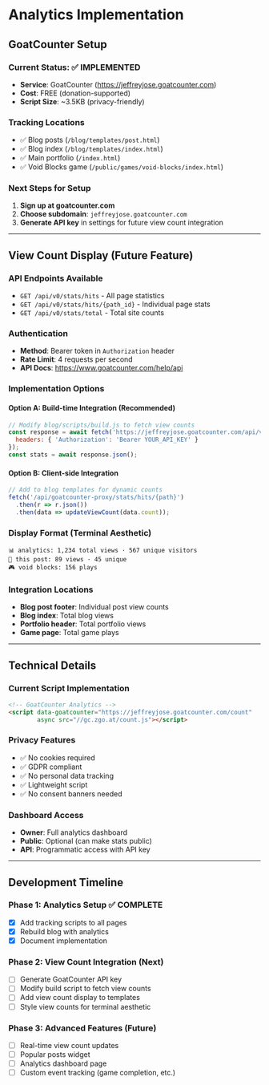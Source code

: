 # Analytics Implementation

## GoatCounter Setup

### Current Status: ✅ IMPLEMENTED
- **Service**: GoatCounter (https://jeffreyjose.goatcounter.com)
- **Cost**: FREE (donation-supported)
- **Script Size**: ~3.5KB (privacy-friendly)

### Tracking Locations
- ✅ Blog posts (`/blog/templates/post.html`)
- ✅ Blog index (`/blog/templates/index.html`) 
- ✅ Main portfolio (`/index.html`)
- ✅ Void Blocks game (`/public/games/void-blocks/index.html`)

### Next Steps for Setup
1. **Sign up at goatcounter.com**
2. **Choose subdomain**: `jeffreyjose.goatcounter.com`
3. **Generate API key** in settings for future view count integration

---

## View Count Display (Future Feature)

### API Endpoints Available
- `GET /api/v0/stats/hits` - All page statistics
- `GET /api/v0/stats/hits/{path_id}` - Individual page stats
- `GET /api/v0/stats/total` - Total site counts

### Authentication
- **Method**: Bearer token in `Authorization` header
- **Rate Limit**: 4 requests per second
- **API Docs**: https://www.goatcounter.com/help/api

### Implementation Options

#### Option A: Build-time Integration (Recommended)
```javascript
// Modify blog/scripts/build.js to fetch view counts
const response = await fetch('https://jeffreyjose.goatcounter.com/api/v0/stats/hits', {
  headers: { 'Authorization': 'Bearer YOUR_API_KEY' }
});
const stats = await response.json();
```

#### Option B: Client-side Integration
```javascript
// Add to blog templates for dynamic counts
fetch('/api/goatcounter-proxy/stats/hits/{path}')
  .then(r => r.json())
  .then(data => updateViewCount(data.count));
```

### Display Format (Terminal Aesthetic)
```
📊 analytics: 1,234 total views · 567 unique visitors
👀 this post: 89 views · 45 unique
🎮 void blocks: 156 plays
```

### Integration Locations
- **Blog post footer**: Individual post view counts
- **Blog index**: Total blog views
- **Portfolio header**: Total portfolio views  
- **Game page**: Total game plays

---

## Technical Details

### Current Script Implementation
```html
<!-- GoatCounter Analytics -->
<script data-goatcounter="https://jeffreyjose.goatcounter.com/count" 
        async src="//gc.zgo.at/count.js"></script>
```

### Privacy Features
- ✅ No cookies required
- ✅ GDPR compliant 
- ✅ No personal data tracking
- ✅ Lightweight script
- ✅ No consent banners needed

### Dashboard Access
- **Owner**: Full analytics dashboard
- **Public**: Optional (can make stats public)
- **API**: Programmatic access with API key

---

## Development Timeline

### Phase 1: Analytics Setup ✅ COMPLETE
- [x] Add tracking scripts to all pages
- [x] Rebuild blog with analytics
- [x] Document implementation

### Phase 2: View Count Integration (Next)
- [ ] Generate GoatCounter API key
- [ ] Modify build script to fetch view counts
- [ ] Add view count display to templates
- [ ] Style view counts for terminal aesthetic

### Phase 3: Advanced Features (Future)
- [ ] Real-time view count updates
- [ ] Popular posts widget
- [ ] Analytics dashboard page
- [ ] Custom event tracking (game completion, etc.)